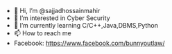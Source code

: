 - 👋 Hi, I’m @sajjadhossainmahir
- 👀 I’m interested in Cyber Security
- 🌱 I’m currently learning C/C++,Java,DBMS,Python
- 📫 How to reach me 
- Facebook: https://www.facebook.com/bunnyoutlaw/

<!---
sajjadhossainmahir/sajjadhossainmahir is a ✨ special ✨ repository because its `README.md` (this file) appears on your GitHub profile.
You can click the Preview link to take a look at your changes.
--->
